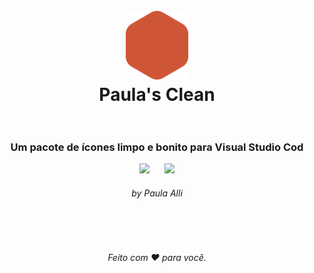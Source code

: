 <h1 align="center">
  <br>
    <img src="https://github.com/PaulaAlli/Paulas-clean/blob/main/logo.png" alt="logo" width="100">
  <br>
  Paula's Clean
  <br><br>
</h1>

<h3 align="center">
  Um pacote de ícones limpo e bonito para Visual Studio Cod
</h3>

<p align="center">
  <a href="https://marketplace.visualstudio.com/items?itemName=PaulaAlli.paulaalli"><img src="https://vsmarketplacebadges.dev/version-short/paulaalli.paulaalli.svg?style=for-the-badge&colorA=ce5636&colorB=212628&label=Versao"></a>&nbsp;&nbsp;&nbsp;&nbsp;&nbsp;
  <a href="https://marketplace.visualstudio.com/items?itemName=PaulaAlli.paulaalli"><img src="https://vsmarketplacebadges.dev/downloads/paulaalli.paulaalli.svg?style=for-the-badge&colorA=ce5636&colorB=212628&label=Downloads"></a>
</p>

<h6 align="center"> by Paula Alli </h6>
<br><br>

<h6 align="center"> Feito com ❤ para você. </h6>
